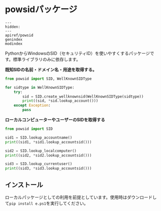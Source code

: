 # powsidパッケージ

```{toctree}
---
hidden:
---
apiref/powsid
genindex
modindex
```

PythonからWindowsのSID（セキュリティID）を使いやすくするパッケージです。標準ライブラリのみに依存します。

**既知SIDの名前・ドメイン名・用途を取得する。**
```python
from powsid import SID, WellKnownSIDType

for sidtype in WellKnownSIDType:
    try:
        sid = SID.create_wellknownsid(WellKnownSIDType(sidtype))
        print((sid, *sid.lookup_account()))
    except Exception:
        pass
```

**ローカルコンピューターやユーザーのSIDを取得する**
```python
from powsid import SID

sid1 = SID.lookup_accountname()
print((sid1, *sid1.lookup_accountsid()))

sid2 = SID.lookup_localcomputer()
print((sid2, *sid2.lookup_accountsid()))

sid3 = SID.lookup_currentuser()
print((sid3, *sid3.lookup_accountsid()))
```

## インストール

ローカルパッケージとしての利用を前提としています。使用時はダウンロードして`pip install e.ps1`を実行してください。
